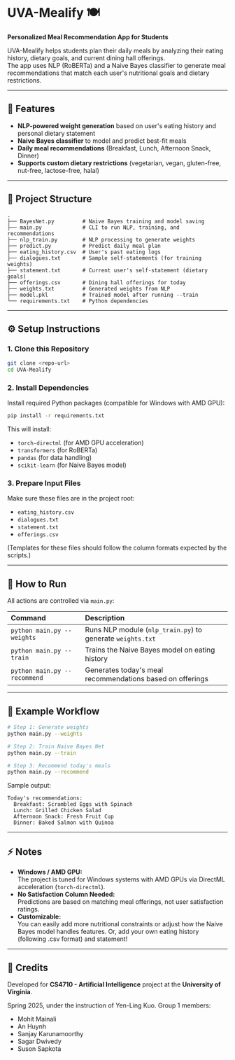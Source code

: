 # UVA-Mealify 🍽️
**Personalized Meal Recommendation App for Students**

UVA-Mealify helps students plan their daily meals by analyzing their eating history, dietary goals, and current dining hall offerings.  
The app uses NLP (RoBERTa) and a Naive Bayes classifier to generate meal recommendations that match each user's nutritional goals and dietary restrictions.

---

## 🚀 Features

- **NLP-powered weight generation** based on user's eating history and personal dietary statement
- **Naive Bayes classifier** to model and predict best-fit meals
- **Daily meal recommendations** (Breakfast, Lunch, Afternoon Snack, Dinner)
- **Supports custom dietary restrictions** (vegetarian, vegan, gluten-free, nut-free, lactose-free, halal)

---

## 📁 Project Structure

```
.
├── BayesNet.py         # Naive Bayes training and model saving
├── main.py             # CLI to run NLP, training, and recommendations
├── nlp_train.py        # NLP processing to generate weights
├── predict.py          # Predict daily meal plan
├── eating_history.csv  # User's past eating logs
├── dialogues.txt       # Sample self-statements (for training weights)
├── statement.txt       # Current user's self-statement (dietary goals)
├── offerings.csv       # Dining hall offerings for today
├── weights.txt         # Generated weights from NLP
├── model.pkl           # Trained model after running --train
└── requirements.txt    # Python dependencies
```

---

## ⚙️ Setup Instructions

### 1. Clone this Repository

```bash
git clone <repo-url>
cd UVA-Mealify
```

### 2. Install Dependencies

Install required Python packages (compatible for Windows with AMD GPU):

```bash
pip install -r requirements.txt
```

This will install:
- `torch-directml` (for AMD GPU acceleration)
- `transformers` (for RoBERTa)
- `pandas` (for data handling)
- `scikit-learn` (for Naive Bayes model)

### 3. Prepare Input Files

Make sure these files are in the project root:
- `eating_history.csv`
- `dialogues.txt`
- `statement.txt`
- `offerings.csv`

(Templates for these files should follow the column formats expected by the scripts.)

---

## 🏃 How to Run

All actions are controlled via `main.py`:

| Command | Description |
|:--------|:------------|
| `python main.py --weights`  | Runs NLP module (`nlp_train.py`) to generate `weights.txt` |
| `python main.py --train`    | Trains the Naive Bayes model on eating history |
| `python main.py --recommend`| Generates today's meal recommendations based on offerings |

---

## 📜 Example Workflow

```bash
# Step 1: Generate weights
python main.py --weights

# Step 2: Train Naive Bayes Net
python main.py --train

# Step 3: Recommend today's meals
python main.py --recommend
```

Sample output:

```
Today's recommendations:
  Breakfast: Scrambled Eggs with Spinach
  Lunch: Grilled Chicken Salad
  Afternoon Snack: Fresh Fruit Cup
  Dinner: Baked Salmon with Quinoa
```

---

## ⚡ Notes

- **Windows / AMD GPU:**  
  The project is tuned for Windows systems with AMD GPUs via DirectML acceleration (`torch-directml`).
- **No Satisfaction Column Needed:**  
  Predictions are based on matching meal offerings, not user satisfaction ratings.
- **Customizable:**  
  You can easily add more nutritional constraints or adjust how the Naive Bayes model handles features. Or, add your own eating history (following .csv format) and statement!

---

## 🙌 Credits

Developed for **CS4710 - Artificial Intelligence** project at the **University of Virginia**.

Spring 2025, under the instruction of Yen-Ling Kuo. Group 1 members:
- Mohit Mainali
- An Huynh
- Sanjay Karunamoorthy
- Sagar Dwivedy
- Suson Sapkota